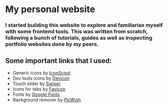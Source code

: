 # My personal website

### I started building this website to explore and familiarise myself with some frontend tools. This was written from scratch, following a bunch of tutorials, guides as well as inspecting portfolio websites done by my peers.

## Some important links that I used:

- Generic icons by [IconScout](https://iconscout.com/)
- Dev tools icons by [Devicon](https://devicon.dev/)
- Touch slider by [Swiper](https://swiperjs.com/)
- Icons for tabs by [Favicon](https://favicon.io/)
- Fonts by [Google Fonts](https://fonts.google.com/)
- Background remover by [PicWish](https://picwish.com/)
